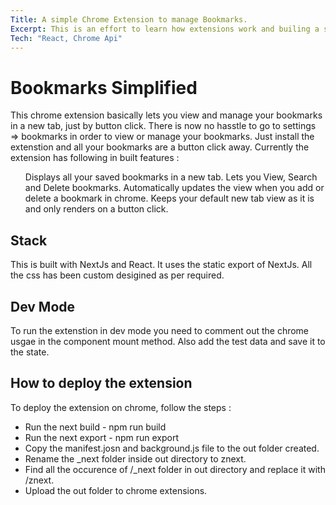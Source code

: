 ```yaml
---
Title: A simple Chrome Extension to manage Bookmarks.
Excerpt: This is an effort to learn how extensions work and builing a simple Bookmark extension using the chrome built in api and react.
Tech: "React, Chrome Api"
---
```


# Bookmarks Simplified
This chrome extension basically lets you view and manage your bookmarks in a new tab, just by button click. There is now no hasstle to go to settings => bookmarks in order to view or manage your bookmarks. Just install the extenstion and all your bookmarks are a button click away. Currently the extension has following in built features :
<ul>
   <l1>Displays all your saved bookmarks in a new tab.</li>
   <l1>Lets you View, Search and Delete bookmarks.</li>
   <l1>Automatically updates the view when you add or delete a bookmark in chrome.</li>
   <l1>Keeps your default new tab view as it is and only renders on a button click.</li>
</ul>

## Stack
This is built with NextJs and React. It uses the static export of NextJs.
All the css has been custom desigined as per required.

## Dev Mode
To run the extenstion in dev mode you need to comment out the chrome usgae in the component mount method.
Also add the test data and save it to the state.

## How to deploy the extension
To deploy the extension on chrome, follow the steps :

- Run the next build - npm run build</li>
- Run the next export - npm run export</li>
- Copy the manifest.josn and background.js file to the out folder created.</li>
- Rename the _next folder inside out directory to znext.</li>
- Find all the occurence of /_next folder in out directory and replace it with /znext.</li>
- Upload the out folder to chrome extensions.</li>
